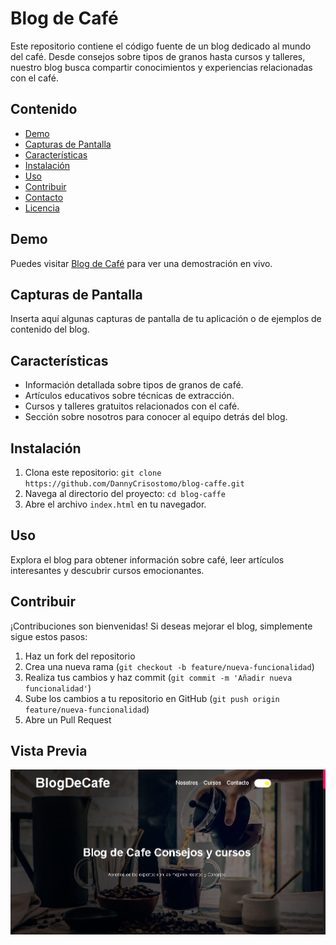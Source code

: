# Blog de Café

Este repositorio contiene el código fuente de un blog dedicado al mundo del café. Desde consejos sobre tipos de granos hasta cursos y talleres, nuestro blog busca compartir conocimientos y experiencias relacionadas con el café.

## Contenido

- [Demo](#demo)
- [Capturas de Pantalla](#capturas-de-pantalla)
- [Características](#características)
- [Instalación](#instalación)
- [Uso](#uso)
- [Contribuir](#contribuir)
- [Contacto](#contacto)
- [Licencia](#licencia)

## Demo

Puedes visitar [Blog de Café](https://example.com) para ver una demostración en vivo.

## Capturas de Pantalla

Inserta aquí algunas capturas de pantalla de tu aplicación o de ejemplos de contenido del blog.

## Características

- Información detallada sobre tipos de granos de café.
- Artículos educativos sobre técnicas de extracción.
- Cursos y talleres gratuitos relacionados con el café.
- Sección sobre nosotros para conocer al equipo detrás del blog.

## Instalación

1. Clona este repositorio: `git clone https://github.com/DannyCrisostomo/blog-caffe.git`
2. Navega al directorio del proyecto: `cd blog-caffe`
3. Abre el archivo `index.html` en tu navegador.

## Uso

Explora el blog para obtener información sobre café, leer artículos interesantes y descubrir cursos emocionantes.

## Contribuir

¡Contribuciones son bienvenidas! Si deseas mejorar el blog, simplemente sigue estos pasos:

1. Haz un fork del repositorio
2. Crea una nueva rama (`git checkout -b feature/nueva-funcionalidad`)
3. Realiza tus cambios y haz commit (`git commit -m 'Añadir nueva funcionalidad'`)
4. Sube los cambios a tu repositorio en GitHub (`git push origin feature/nueva-funcionalidad`)
5. Abre un Pull Request

## Vista Previa

![php](https://github.com/DannyCrisostomo/blog-caffe/blob/main/BlogDeCafe.png)
